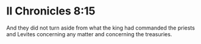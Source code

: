 # II Chronicles 8:15

And they did not turn aside from what the king had commanded the priests and Levites concerning any matter and concerning the treasuries.
